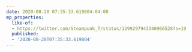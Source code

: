 ```yaml
---
date: 2020-08-28 07:35:33.619804-04:00
mp_properties:
  like-of:
  - https://twitter.com/Steampunk_T/status/1299297943346966528?s=19
  published:
  - '2020-08-28T07:35:33.619804'
---
```


